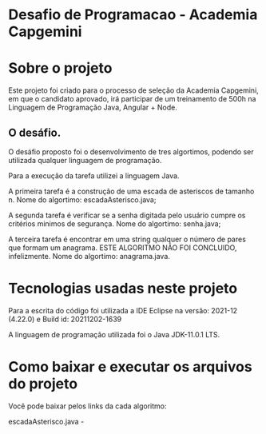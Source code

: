 # Desafio de Programacao - Academia Capgemini


# Sobre o projeto

Este projeto foi criado para o processo de seleção da Academia Capgemini, em que o candidato aprovado, irá participar de um treinamento de 500h na Linguagem de Programação Java, Angular + Node. 


## O desáfio.

O desáfio proposto foi o desenvolvimento de tres algortimos, podendo ser utilizada qualquer linguagem de programação.

Para a execução da tarefa utilizei a linguagem Java.

A primeira tarefa é a construção de uma escada de asteriscos de tamanho n. Nome do algortimo: escadaAsterisco.java;

A segunda tarefa é verificar se a senha digitada pelo usuário cumpre os critérios minimos de segurança. Nome do algortimo: senha.java;

A terceira tarefa é encontrar em uma string qualquer o número de pares que formam um anagrama. ESTE ALGORITMO NÃO FOI CONCLUIDO, infelizmente. Nome do algortimo: anagrama.java.

# Tecnologias usadas neste projeto

Para a escrita do código foi utilizada a IDE Eclipse na versão: 2021-12 (4.22.0) e Build id: 20211202-1639

A linguagem de programação utilizada foi o Java JDK-11.0.1 LTS.

# Como baixar e executar os arquivos do projeto

Você pode baixar pelos links da cada algoritmo:

escadaAsterisco.java - 
